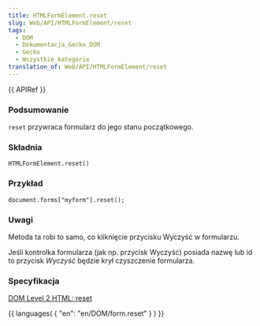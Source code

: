 ```yaml
---
title: HTMLFormElement.reset
slug: Web/API/HTMLFormElement/reset
tags:
  - DOM
  - Dokumentacja_Gecko_DOM
  - Gecko
  - Wszystkie_kategorie
translation_of: Web/API/HTMLFormElement/reset
---
```

{{ APIRef }}

### Podsumowanie

`reset` przywraca formularz do jego stanu początkowego.

### Składnia

    HTMLFormElement.reset()

### Przykład

    document.forms["myform"].reset();

### Uwagi

Metoda ta robi to samo, co kliknięcie przycisku Wyczyść w formularzu.

Jeśli kontrolka formularza (jak np. przycisk Wyczyść) posiada nazwę lub id to przycisk _Wyczyść_ będzie krył czyszczenie formularza.

### Specyfikacja

[DOM Level 2 HTML: reset](http://www.w3.org/TR/DOM-Level-2-HTML/html.html#ID-76767677)

{{ languages( { "en": "en/DOM/form.reset" } ) }}
